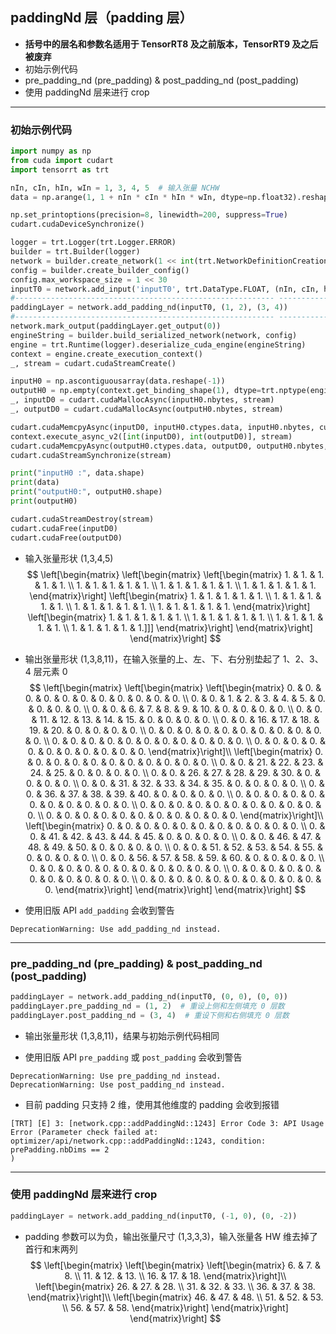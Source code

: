 ## paddingNd 层（padding 层）
+ **括号中的层名和参数名适用于 TensorRT8 及之前版本，TensorRT9 及之后被废弃**
+ 初始示例代码
+ pre_padding_nd (pre_padding) & post_padding_nd (post_padding)
+ 使用 paddingNd 层来进行 crop

---
### 初始示例代码
```python
import numpy as np
from cuda import cudart
import tensorrt as trt

nIn, cIn, hIn, wIn = 1, 3, 4, 5  # 输入张量 NCHW
data = np.arange(1, 1 + nIn * cIn * hIn * wIn, dtype=np.float32).reshape(nIn, cIn, hIn, wIn)  #　输入数据

np.set_printoptions(precision=8, linewidth=200, suppress=True)
cudart.cudaDeviceSynchronize()

logger = trt.Logger(trt.Logger.ERROR)
builder = trt.Builder(logger)
network = builder.create_network(1 << int(trt.NetworkDefinitionCreationFlag.EXPLICIT_BATCH))
config = builder.create_builder_config()
config.max_workspace_size = 1 << 30
inputT0 = network.add_input('inputT0', trt.DataType.FLOAT, (nIn, cIn, hIn, wIn))
#---------------------------------------------------------- --------------------# 替换部分
paddingLayer = network.add_padding_nd(inputT0, (1, 2), (3, 4))
#---------------------------------------------------------- --------------------# 替换部分
network.mark_output(paddingLayer.get_output(0))
engineString = builder.build_serialized_network(network, config)
engine = trt.Runtime(logger).deserialize_cuda_engine(engineString)
context = engine.create_execution_context()
_, stream = cudart.cudaStreamCreate()

inputH0 = np.ascontiguousarray(data.reshape(-1))
outputH0 = np.empty(context.get_binding_shape(1), dtype=trt.nptype(engine.get_binding_dtype(1)))
_, inputD0 = cudart.cudaMallocAsync(inputH0.nbytes, stream)
_, outputD0 = cudart.cudaMallocAsync(outputH0.nbytes, stream)

cudart.cudaMemcpyAsync(inputD0, inputH0.ctypes.data, inputH0.nbytes, cudart.cudaMemcpyKind.cudaMemcpyHostToDevice, stream)
context.execute_async_v2([int(inputD0), int(outputD0)], stream)
cudart.cudaMemcpyAsync(outputH0.ctypes.data, outputD0, outputH0.nbytes, cudart.cudaMemcpyKind.cudaMemcpyDeviceToHost, stream)
cudart.cudaStreamSynchronize(stream)

print("inputH0 :", data.shape)
print(data)
print("outputH0:", outputH0.shape)
print(outputH0)

cudart.cudaStreamDestroy(stream)
cudart.cudaFree(inputD0)
cudart.cudaFree(outputD0)
```

+ 输入张量形状 (1,3,4,5)
$$
\left[\begin{matrix}
    \left[\begin{matrix}
        \left[\begin{matrix}
            1. & 1. & 1. & 1. & 1. \\
            1. & 1. & 1. & 1. & 1. \\
            1. & 1. & 1. & 1. & 1. \\
            1. & 1. & 1. & 1. & 1.
        \end{matrix}\right]
        \left[\begin{matrix}
            1. & 1. & 1. & 1. & 1. \\
            1. & 1. & 1. & 1. & 1. \\
            1. & 1. & 1. & 1. & 1. \\
            1. & 1. & 1. & 1. & 1.
        \end{matrix}\right]
        \left[\begin{matrix}
            1. & 1. & 1. & 1. & 1. \\
            1. & 1. & 1. & 1. & 1. \\
            1. & 1. & 1. & 1. & 1. \\
            1. & 1. & 1. & 1. & 1.]]]
        \end{matrix}\right]
    \end{matrix}\right]
\end{matrix}\right]
$$

+ 输出张量形状 (1,3,8,11)，在输入张量的上、左、下、右分别垫起了 1、2、3、4 层元素 0
$$
\left[\begin{matrix}
    \left[\begin{matrix}
        \left[\begin{matrix}
             0. &  0. &  0. &  0. &  0. &  0. &  0. &  0. &  0. &  0. &  0. \\
             0. &  0. &  1. &  2. &  3. &  4. &  5. &  0. &  0. &  0. &  0. \\
             0. &  0. &  6. &  7. &  8. &  9. & 10. &  0. &  0. &  0. &  0. \\
             0. &  0. & 11. & 12. & 13. & 14. & 15. &  0. &  0. &  0. &  0. \\
             0. &  0. & 16. & 17. & 18. & 19. & 20. &  0. &  0. &  0. &  0. \\
             0. &  0. &  0. &  0. &  0. &  0. &  0. &  0. &  0. &  0. &  0. \\
             0. &  0. &  0. &  0. &  0. &  0. &  0. &  0. &  0. &  0. &  0. \\
             0. &  0. &  0. &  0. &  0. &  0. &  0. &  0. &  0. &  0. &  0.
        \end{matrix}\right]\\
        \left[\begin{matrix}
             0. &  0. &  0. &  0. &  0. &  0. &  0. &  0. &  0. &  0. &  0. \\
             0. &  0. & 21. & 22. & 23. & 24. & 25. &  0. &  0. &  0. &  0. \\
             0. &  0. & 26. & 27. & 28. & 29. & 30. &  0. &  0. &  0. &  0. \\
             0. &  0. & 31. & 32. & 33. & 34. & 35. &  0. &  0. &  0. &  0. \\
             0. &  0. & 36. & 37. & 38. & 39. & 40. &  0. &  0. &  0. &  0. \\
             0. &  0. &  0. &  0. &  0. &  0. &  0. &  0. &  0. &  0. &  0. \\
             0. &  0. &  0. &  0. &  0. &  0. &  0. &  0. &  0. &  0. &  0. \\
             0. &  0. &  0. &  0. &  0. &  0. &  0. &  0. &  0. &  0. &  0.
        \end{matrix}\right]\\
        \left[\begin{matrix}
             0. &  0. &  0. &  0. &  0. &  0. &  0. &  0. &  0. &  0. &  0. \\
             0. &  0. & 41. & 42. & 43. & 44. & 45. &  0. &  0. &  0. &  0. \\
             0. &  0. & 46. & 47. & 48. & 49. & 50. &  0. &  0. &  0. &  0. \\
             0. &  0. & 51. & 52. & 53. & 54. & 55. &  0. &  0. &  0. &  0. \\
             0. &  0. & 56. & 57. & 58. & 59. & 60. &  0. &  0. &  0. &  0. \\
             0. &  0. &  0. &  0. &  0. &  0. &  0. &  0. &  0. &  0. &  0. \\
             0. &  0. &  0. &  0. &  0. &  0. &  0. &  0. &  0. &  0. &  0. \\
             0. &  0. &  0. &  0. &  0. &  0. &  0. &  0. &  0. &  0. &  0.
        \end{matrix}\right]
    \end{matrix}\right]
\end{matrix}\right]
$$

+ 使用旧版 API `add_padding` 会收到警告
```
DeprecationWarning: Use add_padding_nd instead.
```

---
### pre_padding_nd (pre_padding) & post_padding_nd (post_padding)
```python
paddingLayer = network.add_padding_nd(inputT0, (0, 0), (0, 0))
paddingLayer.pre_padding_nd = (1, 2)  # 重设上侧和左侧填充 0 层数
paddingLayer.post_padding_nd = (3, 4)  # 重设下侧和右侧填充 0 层数
```

+ 输出张量形状 (1,3,8,11)，结果与初始示例代码相同

+ 使用旧版 API `pre_padding` 或 `post_padding` 会收到警告
```
DeprecationWarning: Use pre_padding_nd instead.
DeprecationWarning: Use post_padding_nd instead.
```

+ 目前 padding 只支持 2 维，使用其他维度的 padding 会收到报错
```
[TRT] [E] 3: [network.cpp::addPaddingNd::1243] Error Code 3: API Usage Error (Parameter check failed at: optimizer/api/network.cpp::addPaddingNd::1243, condition: prePadding.nbDims == 2
)
```

---
### 使用 paddingNd 层来进行 crop
```python
paddingLayer = network.add_padding_nd(inputT0, (-1, 0), (0, -2))
```

+ padding 参数可以为负，输出张量尺寸 (1,3,3,3)，输入张量各 HW 维去掉了首行和末两列
$$
\left[\begin{matrix}
    \left[\begin{matrix}
        \left[\begin{matrix}
             6. &  7. &  8. \\
            11. & 12. & 13. \\
            16. & 17. & 18.
        \end{matrix}\right]\\
        \left[\begin{matrix}
            26. & 27. & 28. \\
            31. & 32. & 33. \\
            36. & 37. & 38.
        \end{matrix}\right]\\
        \left[\begin{matrix}
            46. & 47. & 48. \\
            51. & 52. & 53. \\
            56. & 57. & 58.
        \end{matrix}\right]
    \end{matrix}\right]
\end{matrix}\right]
$$
